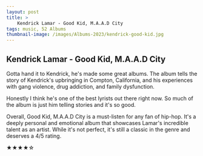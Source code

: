 ```yaml
---
layout: post 
title: >
    Kendrick Lamar - Good Kid, M.A.A.D City
tags: music, 52 Albums
thumbnail-image: /images/Albums-2023/kendrick-good-kid.jpg
---
```


## Kendrick Lamar - Good Kid, M.A.A.D City

Gotta hand it to Kendrick, he's made some great albums. The album tells the story of Kendrick's upbringing in Compton, California, and his experiences with gang violence, drug addiction, and family dysfunction.

Honestly I think he's one of the best lyrists out there right now. So much of the album is just him telling stories and it's so good. 

Overall, Good Kid, M.A.A.D City is a must-listen for any fan of hip-hop. It's a deeply personal and emotional album that showcases Lamar's incredible talent as an artist. While it's not perfect, it's still a classic in the genre and deserves a 4/5 rating.

★★★★☆